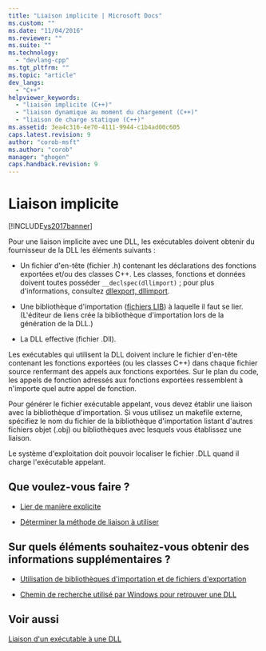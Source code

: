 ```yaml
---
title: "Liaison implicite | Microsoft Docs"
ms.custom: ""
ms.date: "11/04/2016"
ms.reviewer: ""
ms.suite: ""
ms.technology: 
  - "devlang-cpp"
ms.tgt_pltfrm: ""
ms.topic: "article"
dev_langs: 
  - "C++"
helpviewer_keywords: 
  - "liaison implicite (C++)"
  - "liaison dynamique au moment du chargement (C++)"
  - "liaison de charge statique (C++)"
ms.assetid: 3ea4c316-4e70-4111-9944-c1b4ad00c605
caps.latest.revision: 9
author: "corob-msft"
ms.author: "corob"
manager: "ghogen"
caps.handback.revision: 9
---
```

# Liaison implicite
[!INCLUDE[vs2017banner](../assembler/inline/includes/vs2017banner.md)]

Pour une liaison implicite avec une DLL, les exécutables doivent obtenir du fournisseur de la DLL les éléments suivants :  
  
-   Un fichier d'en\-tête \(fichier .h\) contenant les déclarations des fonctions exportées et\/ou des classes C\+\+.  Les classes, fonctions et données doivent toutes posséder `__declspec(dllimport)` ; pour plus d'informations, consultez [dllexport, dllimport](../cpp/dllexport-dllimport.md).  
  
-   Une bibliothèque d'importation \([fichiers LIB](../build/reference/dot-lib-files-as-linker-input.md)\) à laquelle il faut se lier. \(L'éditeur de liens crée la bibliothèque d'importation lors de la génération de la DLL.\)  
  
-   La DLL effective \(fichier .Dll\).  
  
 Les exécutables qui utilisent la DLL doivent inclure le fichier d'en\-tête contenant les fonctions exportées \(ou les classes C\+\+\) dans chaque fichier source renfermant des appels aux fonctions exportées.  Sur le plan du code, les appels de fonction adressés aux fonctions exportées ressemblent à n'importe quel autre appel de fonction.  
  
 Pour générer le fichier exécutable appelant, vous devez établir une liaison avec la bibliothèque d'importation.  Si vous utilisez un makefile externe, spécifiez le nom du fichier de la bibliothèque d'importation listant d'autres fichiers objet \(.obj\) ou bibliothèques avec lesquels vous établissez une liaison.  
  
 Le système d'exploitation doit pouvoir localiser le fichier .DLL quand il charge l'exécutable appelant.  
  
## Que voulez\-vous faire ?  
  
-   [Lier de manière explicite](../build/linking-explicitly.md)  
  
-   [Déterminer la méthode de liaison à utiliser](../build/determining-which-linking-method-to-use.md)  
  
## Sur quels éléments souhaitez\-vous obtenir des informations supplémentaires ?  
  
-   [Utilisation de bibliothèques d'importation et de fichiers d'exportation](../build/reference/working-with-import-libraries-and-export-files.md)  
  
-   [Chemin de recherche utilisé par Windows pour retrouver une DLL](../build/search-path-used-by-windows-to-locate-a-dll.md)  
  
## Voir aussi  
 [Liaison d'un exécutable à une DLL](../build/linking-an-executable-to-a-dll.md)